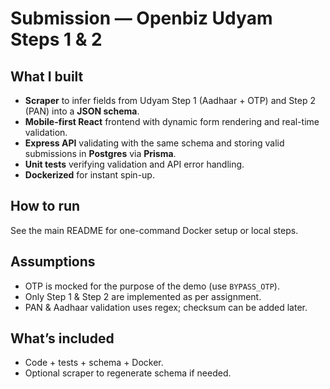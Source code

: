 # Submission — Openbiz Udyam Steps 1 & 2

## What I built
- **Scraper** to infer fields from Udyam Step 1 (Aadhaar + OTP) and Step 2 (PAN) into a **JSON schema**.
- **Mobile-first React** frontend with dynamic form rendering and real-time validation.
- **Express API** validating with the same schema and storing valid submissions in **Postgres** via **Prisma**.
- **Unit tests** verifying validation and API error handling.
- **Dockerized** for instant spin-up.

## How to run
See the main README for one-command Docker setup or local steps.

## Assumptions
- OTP is mocked for the purpose of the demo (use `BYPASS_OTP`).
- Only Step 1 & Step 2 are implemented as per assignment.
- PAN & Aadhaar validation uses regex; checksum can be added later.

## What’s included
- Code + tests + schema + Docker.
- Optional scraper to regenerate schema if needed.
